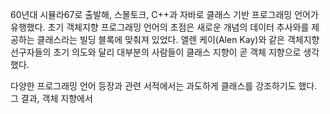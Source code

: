 60년대 시뮬라67로 출발해, 스몰토크, C++과 자바로 클래스 기반 프로그래밍 언어가 유행했다. 초기 객체지향 프로그래밍 언어의 초점은 새로운 개념의 데이터 추사와를 제공하는 클래스라는 빌딩 블록에 맞춰져 있었다. 앨렌 케이(Alen Kay)와 같은 객체지향 선구자들의 초기 의도와 달리 대부분의 사람들이 클래스 지향이 곧 객체 지향으로 생각했다.

다양한 프로그래밍 언어 등장과 관련 서적에서는 과도하게 클래스를 강조하기도 했다.
그 결과, 객체 지향에서